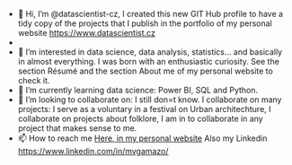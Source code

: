 - 👋 Hi, I’m @datascientist-cz, I created this new GIT Hub profile to have a tidy copy of the projects that I publish in the portfolio of my personal website https://www.datascientist.cz
- 
- 👀 I’m interested in data science, data analysis, statistics... and basically in almost everything. I was born with an enthusiastic curiosity. See the section Résumé and the section About me of my personal website to check it.
- 🌱 I’m currently learning data science: Power BI, SQL and Python.
- 💞️ I’m looking to collaborate on: I still don=t know. I collaborate on many projects: I serve as a voluntary in a festival on Urban architechture, I collaborate on projects about folklore, I am in to collaborate in any project that makes sense to me.
- 📫 How to reach me [Here, in my personal website](https://www.datascientist.cz/contact/) Also my Linkedin https://www.linkedin.com/in/mvgamazo/

<!---
datascientist-cz/datascientist-cz is a ✨ special ✨ repository because its `README.md` (this file) appears on your GitHub profile.
You can click the Preview link to take a look at your changes.
--->
